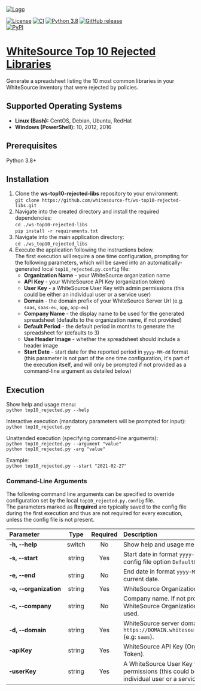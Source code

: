 [![Logo](https://resources.mend.io/mend-sig/logo/mend-dark-logo-horizontal.png)](https://www.mend.io/)  

[![License](https://img.shields.io/badge/License-Apache%202.0-yellowgreen.svg)](https://opensource.org/licenses/Apache-2.0)
[![CI](https://github.com/whitesource-ps/ws-top10-rejected-libs/actions/workflows/ci.yml/badge.svg)](https://github.com/whitesource-ps/ws-top10-rejected-libs/actions/workflows/ci.yml)
[![Python 3.8](https://upload.wikimedia.org/wikipedia/commons/thumb/a/a5/Blue_Python_3.8_Shield_Badge.svg/76px-Blue_Python_3.8_Shield_Badge.svg.png)](https://www.python.org/downloads/release/python-380/)
[![GitHub release](https://img.shields.io/github/v/release/whitesource-ps/ws-top10-rejected-libs)](https://github.com/whitesource-ps/ws-top10-rejected-libs/releases/latest)  
[![PyPI](https://img.shields.io/pypi/v/ws-top10-rejected?style=plastic)](https://pypi.org/project/ws-top10-rejected-libs/)  

# [WhiteSource Top 10 Rejected Libraries](https://github.com/whitesource-ps/ws-top10-rejected-libs)
Generate a spreadsheet listing the 10 most common libraries in your WhiteSource inventory that were rejected by policies.

## Supported Operating Systems
- **Linux (Bash):**	CentOS, Debian, Ubuntu, RedHat
- **Windows (PowerShell):**	10, 2012, 2016

## Prerequisites
Python 3.8+

## Installation
1. Clone the **ws-top10-rejected-libs** repository to your environment:  
    `git clone https://github.com/whitesource-ft/ws-top10-rejected-libs.git`  
2. Navigate into the created directory and install the required dependencies:  
    `cd ./ws-top10-rejected-libs`  
    `pip install -r requirements.txt`  
3. Navigate into the main application directory:  
    `cd ./ws_top10_rejected_libs`  
4. Execute the application following the instructions below.  
   The first execution will require a one time configuration, prompting for the following parameters, which will be saved into an automatically-generated local `top10_rejected.py.config` file:  
   - **Organization Name** - your WhiteSource organization name
   - **API Key** - your WhiteSource API Key (organization token)
   - **User Key** - a WhiteSource User Key with admin permissions (this could be either an individual user or a service user)
   - **Domain** - the domain prefix of your WhiteSource Server Url (e.g. `saas`, `saas-eu`, `app`, `app-eu`)
   - **Company Name** - the display name to be used for the generated spreadsheet (defaults to the organization name, if not provided)
   - **Default Period** - the default period in months to generate the spreadsheet for (defaults to 3) 
   - **Use Header Image** - whether the spreadsheet should include a header image
   - **Start Date** - start date for the reported period in `yyyy-MM-dd` format (this parameter is not part of the one time configuration, it's part of the execution itself, and will only be prompted if not provided as a command-line argument as detailed below)  

## Execution
Show help and usage menu:  
`python top10_rejected.py --help`  

Interactive execution (mandatory parameters will be prompted for input):  
`python top10_rejected.py`  

Unattended execution (specifying command-line arguments):  
`python top10_rejected.py --argument "value"`  
`python top10_rejected.py -arg "value"`    

Example:  
`python top10_rejected.py --start "2021-02-27"`  

### Command-Line Arguments
The following command line arguments can be specified to override configuration set by the local `top10_rejected.py.config` file.  
The parameters marked as **Required** are typically saved to the config file during the first execution and thus are not required for every execution, unless the config file is not present.  

| Parameter | Type | Required | Description |
| :--- | :---: | :---: | :--- |
| **&#x2011;h,&nbsp;&#x2011;&#x2011;help** | switch | No | Show help and usage menu |
| **&#x2011;s,&nbsp;&#x2011;&#x2011;start** | string | Yes | Start date in format `yyyy-MM-dd`. Default: config file option `DefaultPeriodMonths`. |
| **&#x2011;e,&nbsp;&#x2011;&#x2011;end** | string | No | End date in format `yyyy-MM-dd`. Default: current date. |
| **&#x2011;o,&nbsp;&#x2011;&#x2011;organization** | string | Yes | WhiteSource Organization Name |
| **&#x2011;c,&nbsp;&#x2011;&#x2011;company** | string | No | Company name. If not provided, WhiteSource Organization name will be used. |
| **&#x2011;d,&nbsp;&#x2011;&#x2011;domain** | string | Yes | WhiteSource server domain prefix: `https://DOMAIN.whitesourcesoftware.com` (e.g: `saas`). |
| **&#x2011;apiKey** | string | Yes | WhiteSource API Key (Organization Token). |
| **&#x2011;userKey** | string | Yes | A WhiteSource User Key with admin permissions (this could be either an individual user or a service user). |